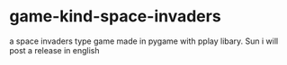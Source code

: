 # game-kind-space-invaders
a space invaders type game made  in pygame  with pplay libary. Sun i will post a release in english
